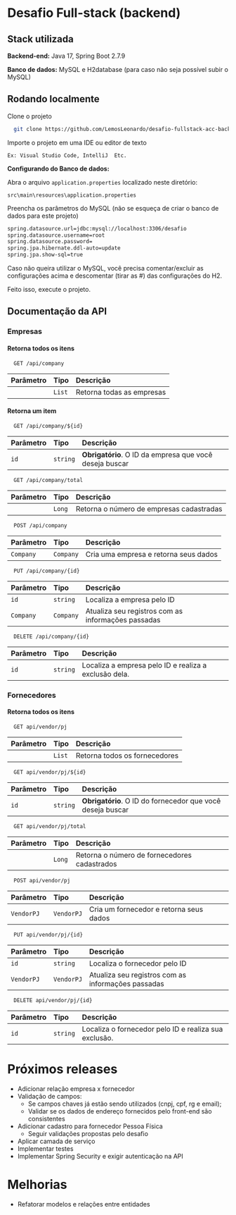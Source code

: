 
# Desafio Full-stack (backend)



## Stack utilizada

**Backend-end:** Java 17, Spring Boot 2.7.9

**Banco de dados:** MySQL e H2database (para caso não seja possível subir o MySQL)

## Rodando localmente

Clone o projeto

```bash
  git clone https://github.com/LemosLeonardo/desafio-fullstack-acc-backend
```

Importe o projeto em uma IDE ou editor de texto

```
Ex: Visual Studio Code, IntelliJ  Etc.
```

**Configurando do Banco de dados:**

Abra o arquivo ``application.properties`` localizado neste diretório:
```
src\main\resources\application.properties
```

Preencha os parâmetros do MySQL (não se esqueça de criar o banco de dados para este projeto)

```bash 
spring.datasource.url=jdbc:mysql://localhost:3306/desafio
spring.datasource.username=root
spring.datasource.password=
spring.jpa.hibernate.ddl-auto=update
spring.jpa.show-sql=true
```

Caso não queira utilizar o MySQL, você precisa comentar/excluir as configurações acima e descomentar (tirar as #) das configurações do H2.


Feito isso, execute o projeto.
## Documentação da API
### Empresas
#### Retorna todos os itens

```http
  GET /api/company
```

| Parâmetro   | Tipo       | Descrição                           |
| :---------- | :--------- | :---------------------------------- |
|             | `List` |Retorna todas as empresas |

#### Retorna um item

```http
  GET /api/company/${id}
```

| Parâmetro   | Tipo       | Descrição                                   |
| :---------- | :--------- | :------------------------------------------ |
| `id`      | `string` | **Obrigatório**. O ID da empresa que você deseja buscar |

```http
  GET /api/company/total
```

| Parâmetro   | Tipo       | Descrição                                   |
| :---------- | :--------- | :------------------------------------------ |
|       | `Long` | Retorna o número de empresas cadastradas |

```http
  POST /api/company
```

| Parâmetro   | Tipo       | Descrição                           |
| :---------- | :--------- | :---------------------------------- |
|      `Company`       | `Company` |Cria uma empresa e retorna seus dados |

```http
  PUT /api/company/{id}
```

| Parâmetro   | Tipo       | Descrição                           |
| :---------- | :--------- | :---------------------------------- |
|      `id`       | `string` |Localiza a empresa pelo ID  |
|      `Company`       | `Company` |Atualiza seu registros com as informações passadas  |

```http
  DELETE /api/company/{id}
```

| Parâmetro   | Tipo       | Descrição                           |
| :---------- | :--------- | :---------------------------------- |
|      `id`       | `string` |Localiza a empresa pelo ID e realiza a exclusão dela.|



### Fornecedores
#### Retorna todos os itens

```http
  GET api/vendor/pj
```

| Parâmetro   | Tipo       | Descrição                           |
| :---------- | :--------- | :---------------------------------- |
|             | `List` |Retorna todos os fornecedores |


```http
  GET api/vendor/pj/${id}
```

| Parâmetro   | Tipo       | Descrição                                   |
| :---------- | :--------- | :------------------------------------------ |
| `id`      | `string` | **Obrigatório**. O ID do fornecedor que você deseja buscar |


```http
  GET api/vendor/pj/total
```

| Parâmetro   | Tipo       | Descrição                                   |
| :---------- | :--------- | :------------------------------------------ |
|       | `Long` | Retorna o número de fornecedores cadastrados |


```http
  POST api/vendor/pj
```

| Parâmetro   | Tipo       | Descrição                           |
| :---------- | :--------- | :---------------------------------- |
|      `VendorPJ`       | `VendorPJ` |Cria um fornecedor e retorna seus dados |

```http
  PUT api/vendor/pj/{id}
```

| Parâmetro   | Tipo       | Descrição                           |
| :---------- | :--------- | :---------------------------------- |
|      `id`       | `string` |Localiza o fornecedor pelo ID  |
|      `VendorPJ`       | `VendorPJ` |Atualiza seu registros com as informações passadas  |

```http
  DELETE api/vendor/pj/{id}
```

| Parâmetro   | Tipo       | Descrição                           |
| :---------- | :--------- | :---------------------------------- |
|      `id`       | `string` |Localiza o fornecedor pelo ID e realiza sua exclusão.|

# Próximos releases

- Adicionar relação empresa x fornecedor
- Validação de campos:
    - Se campos chaves já estão sendo utilizados (cnpj, cpf, rg e email);
    - Validar se os dados de endereço fornecidos pelo front-end são consistentes
- Adicionar cadastro para fornecedor Pessoa Física
    - Seguir validações propostas pelo desafio
- Aplicar camada de serviço
- Implementar testes
- Implementar Spring Security e exigir autenticação na API

# Melhorias
- Refatorar modelos e relações entre entidades 
